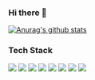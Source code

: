 ### Hi there 👋

[![Anurag's github stats](https://github-readme-stats.vercel.app/api?username=git-jane-hub)](https://github.com/anuraghazra/github-readme-stats)

### Tech Stack
<img src="https://img.shields.io/badge/Java-DA1C1F?style=flat-square&logo=Java&logoColor=white"/></a>
<img src="https://img.shields.io/badge/Javascript-EFD81F?style=flat-square&logo=JavaScript&logoColor=white"/></a>
<img src="https://img.shields.io/badge/jQuery-0865AC?style=flat-square&logo=jQuery&logoColor=white"/></a>
<img src="https://img.shields.io/badge/CSS3-1B84C1?style=flat-square&logo=CSS3&logoColor=white"/></a>
<img src="https://img.shields.io/badge/HTML5-E96229?style=flat-square&logo=HTML5&logoColor=white"/></a>
<img src="https://img.shields.io/badge/Spring-6AAD3C?style=flat-square&logo=Spring&logoColor=white"/></a>
<img src="https://img.shields.io/badge/MySQL-005E86?style=flat-square&logo=MySQL&logoColor=white"/></a>
<img src="https://img.shields.io/badge/Oracle-red?style=flat-square&logo=Oracle&logoColor=white"/></a>

<!--<img src="https://img.shields.io/badge/Python-376D9D?style=flat-square&logo=Python&logoColor=white"/></a>-->

<!--
**git-jane-hub/git-jane-hub** is a ✨ _special_ ✨ repository because its `README.md` (this file) appears on your GitHub profile.

Here are some ideas to get you started:

- 🔭 I’m currently working on ...
- 🌱 I’m currently learning ...
- 👯 I’m looking to collaborate on ...
- 🤔 I’m looking for help with ...
- 💬 Ask me about ...
- 📫 How to reach me: ...
- 😄 Pronouns: ...
- ⚡ Fun fact: ...
-->
